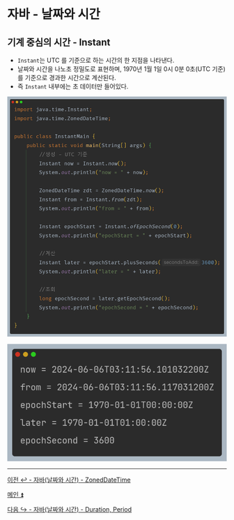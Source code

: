 # 자바 - 날짜와 시간

## 기계 중심의 시간 - Instant

- `Instant`는 UTC 를 기준으로 하는 시간의 한 지점을 나타낸다.
- 날짜와 시간을 나노초 정밀도로 표현하며, 1970년 1월 1일 0시 0분 0초(UTC 기준)를 기준으로 경과한 시간으로 계산된다.
- 즉 `Instant` 내부에는 초 데이터만 들어있다.

![img_12.png](image/img_12.png)

![img_13.png](image/img_13.png)

---

[이전 ↩️ - 자바(날짜와 시간) - ZonedDateTime](https://github.com/genesis12345678/TIL/blob/main/Java/mid_1/time/ZonedDateTime.md)

[메인 ⏫](https://github.com/genesis12345678/TIL/blob/main/Java/mid_1/Main.md)

[다음 ↪️ - 자바(날짜와 시간) - Duration, Period](https://github.com/genesis12345678/TIL/blob/main/Java/mid_1/time/Duration.md)